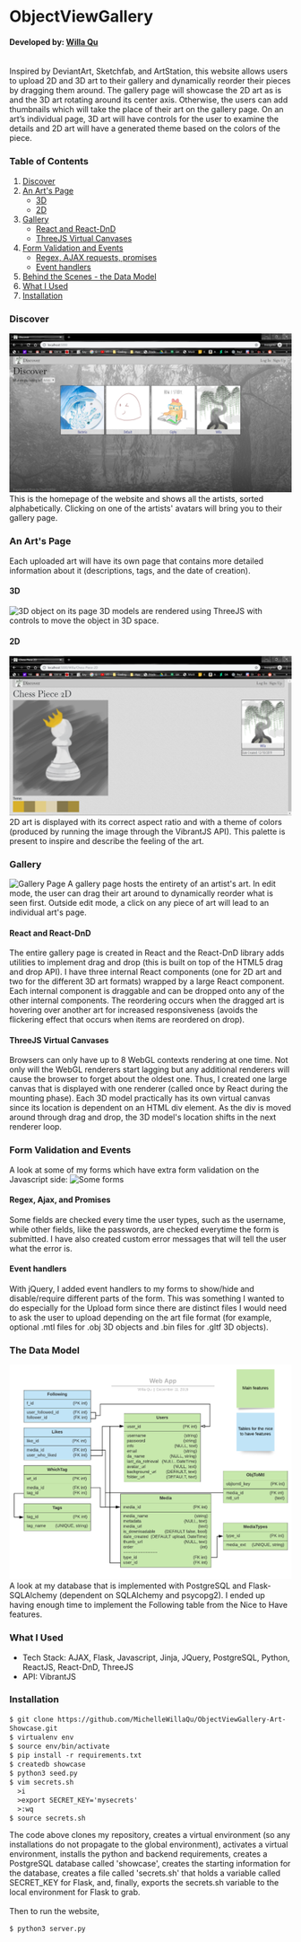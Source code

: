 # ObjectViewGallery
#### Developed by: [Willa Qu](https://www.linkedin.com/in/michelle-willa-qu/)
<br>
<div>Inspired by DeviantArt, Sketchfab, and ArtStation, this website allows users to upload 2D and 3D art to their gallery and dynamically reorder their pieces by dragging them around. The gallery page will showcase the 2D art as is and the 3D art rotating around its center axis. Otherwise, the users can add thumbnails which will take the place of their art on the gallery page. On an art’s individual page, 3D art will have controls for the user to examine the details and 2D art will have a generated theme based on the colors of the piece.</div>

### Table of Contents
1. [Discover](#discover)
2. [An Art's Page](#mediapage)
    * [3D](#three-basic)
    * [2D](#vibrant)
3. [Gallery](#gallery)
    * [React and React-DnD](#draganddrop)
    * [ThreeJS Virtual Canvases](#three-gallery)
4. [Form Validation and Events](#forms)
    * [Regex, AJAX requests, promises](#validation)
    * [Event handlers](#formComponents)
5. [Behind the Scenes - the Data Model](#datamodel)
6. [What I Used](#tech)
7. [Installation](#install)


### Discover <a name="discover"></a>
![Discover](./readme_files/home.JPG)
<br>
This is the homepage of the website and shows all the artists, sorted alphabetically. Clicking on one of the artists' avatars will bring you to their gallery page.

### An Art's Page <a name="mediapage"></a>
Each uploaded art will have its own page that contains more detailed information about it (descriptions, tags, and the date of creation).
#### 3D <a name="three-basic"></a>
![3D object on its page](./readme_files/3D.gif)
3D models are rendered using ThreeJS with controls to move the object in 3D space.
#### 2D <a name="vibrant"></a>
![2D object an its page](./readme_files/2D.PNG)
2D art is displayed with its correct aspect ratio and with a theme of colors (produced by running the image through the VibrantJS API). This palette is present to inspire and describe the feeling of the art.

### Gallery
![Gallery Page](./readme_files/gallery.gif)
A gallery page hosts the entirety of an artist's art. In edit mode, the user can drag their art around to dynamically reorder what is seen first. Outside edit mode, a click on any piece of art will lead to an individual art's page.
#### React and React-DnD <a name="draganddrop"></a>
The entire gallery page is created in React and the React-DnD library adds utilities to implement drag and drop (this is built on top of the HTML5 drag and drop API). I have three internal React components (one for 2D art and two for the different 3D art formats) wrapped by a large React component. Each internal component is draggable and can be dropped onto any of the other internal components. The reordering occurs when the dragged art is hovering over another art for increased responsiveness (avoids the flickering effect that occurs when items are reordered on drop).
#### ThreeJS Virtual Canvases <a name="three-gallery"></a>
Browsers can only have up to 8 WebGL contexts rendering at one time. Not only will the WebGL renderers start lagging but any additional renderers will cause the browser to forget about the oldest one. Thus, I created one large canvas that is displayed with one renderer (called once by React during the mounting phase). Each 3D model practically has its own virtual canvas since its location is dependent on an HTML div element. As the div is moved around through drag and drop, the 3D model's location shifts in the next renderer loop.

### Form Validation and Events <a name="forms"></a>
A look at some of my forms which have extra form validation on the Javascript side:
![Some forms](./readme_files/form.gif)
#### Regex, Ajax, and Promises <a name="promises"></a>
Some fields are checked every time the user types, such as the username, while other fields, liike the passwords, are checked everytime the form is submitted. I have also created custom error messages that will tell the user what the error is.
#### Event handlers <a name="formComponents"></a>
With jQuery, I added event handlers to my forms to show/hide and disable/require different parts of the form. This was something I wanted to do especially for the Upload form since there are distinct files I would need to ask the user to upload depending on the art file format (for example, optional .mtl files for .obj 3D objects and .bin files for .gltf 3D objects).

### The Data Model <a name="datamodel"></a>
![Data Model](./readme_files/Web-App.png)
A look at my database that is implemented with PostgreSQL and Flask-SQLAlchemy (dependent on SQLAlchemy and psycopg2). I ended up having enough time to implement the Following table from the Nice to Have features.

### What I Used <a name="tech"></a>
* Tech Stack: AJAX, Flask, Javascript, Jinja, JQuery, PostgreSQL, Python, ReactJS, React-DnD, ThreeJS
* API: VibrantJS

### Installation <a name="install"></a>
```
$ git clone https://github.com/MichelleWillaQu/ObjectViewGallery-Art-Showcase.git
$ virtualenv env
$ source env/bin/activate
$ pip install -r requirements.txt
$ createdb showcase
$ python3 seed.py
$ vim secrets.sh
  >i
  >export SECRET_KEY='mysecrets'
  >:wq
$ source secrets.sh
```
The code above clones my repository, creates a virtual environment (so any installations do not propagate to the global environment), activates a virtual environment, installs the python and backend requirements, creates a PostgreSQL database called 'showcase', creates the starting information for the database, creates a file called 'secrets.sh' that holds a variable called SECRET_KEY for Flask, and, finally, exports the secrets.sh variable to the local environment for Flask to grab.
<br><br>
Then to run the website,
```
$ python3 server.py
```
